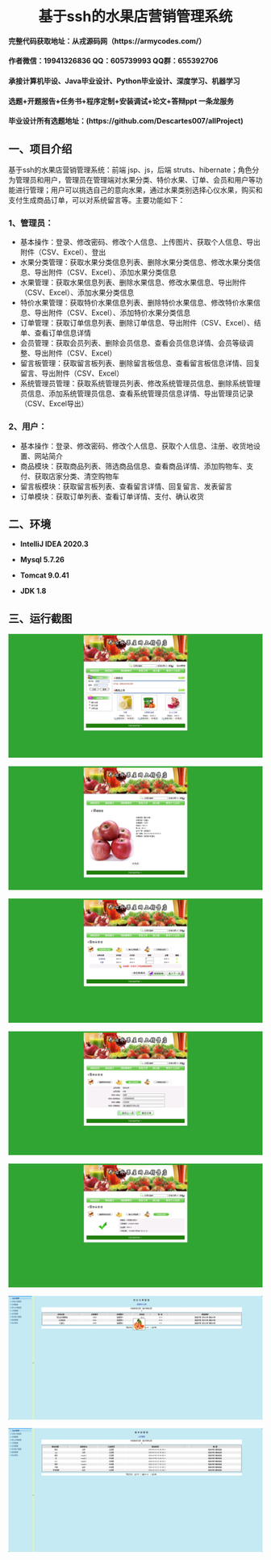 <p><h1 align="center">基于ssh的水果店营销管理系统</h1></p>

<h4> 完整代码获取地址：从戎源码网（https://armycodes.com/） </h4>
<h4> 作者微信：19941326836 QQ：605739993 QQ群：655392706 </h4>
<h4> 承接计算机毕设、Java毕业设计、Python毕业设计、深度学习、机器学习 </h4>
<h4> 选题+开题报告+任务书+程序定制+安装调试+论文+答辩ppt 一条龙服务 </h4>
<h4> 毕业设计所有选题地址：(https://github.com/Descartes007/allProject) </h4>

## 一、项目介绍
基于ssh的水果店营销管理系统：前端 jsp、js，后端 struts、hibernate；角色分为管理员和用户，管理员在管理端对水果分类、特价水果、订单、会员和用户等功能进行管理；用户可以挑选自己的意向水果，通过水果类别选择心仪水果，购买和支付生成商品订单，可以对系统留言等。主要功能如下：

### 1、管理员：

- 基本操作：登录、修改密码、修改个人信息、上传图片、获取个人信息、导出附件（CSV、Excel）、登出
- 水果分类管理：获取水果分类信息列表、删除水果分类信息、修改水果分类信息、导出附件（CSV、Excel）、添加水果分类信息
- 水果管理：获取水果信息列表、删除水果信息、修改水果信息、导出附件（CSV、Excel）、添加水果分类信息
- 特价水果管理：获取特价水果信息列表、删除特价水果信息、修改特价水果信息、导出附件（CSV、Excel）、添加特价水果分类信息
- 订单管理：获取订单信息列表、删除订单信息、导出附件（CSV、Excel）、结单、查看订单信息详情
- 会员管理：获取会员列表、删除会员信息、查看会员信息详情、会员等级调整、导出附件（CSV、Excel）
- 留言板管理：获取留言板列表、删除留言板信息、查看留言板信息详情、回复留言、导出附件（CSV、Excel）
- 系统管理员管理：获取系统管理员列表、修改系统管理员信息、删除系统管理员信息、添加系统管理员信息、查看系统管理员信息详情、导出管理员记录（CSV、Excel导出）

### 2、用户：

- 基本操作：登录、修改密码、修改个人信息、获取个人信息、注册、收货地设置、网站简介
- 商品模块：获取商品列表、筛选商品信息、查看商品详情、添加购物车、支付、获取店家分类、清空购物车
- 留言板模块：获取留言板列表、查看留言详情、回复留言、发表留言
- 订单模块：获取订单列表、查看订单详情、支付、确认收货

## 二、环境

- <b>IntelliJ IDEA 2020.3</b>

- <b>Mysql 5.7.26</b>

- <b>Tomcat 9.0.41</b>

- <b>JDK 1.8</b>

## 三、运行截图

![](screenshot/1.png)

![](screenshot/2.png)

![](screenshot/3.png)

![](screenshot/4.png)

![](screenshot/5.png)

![](screenshot/6.png)

![](screenshot/7.png)
